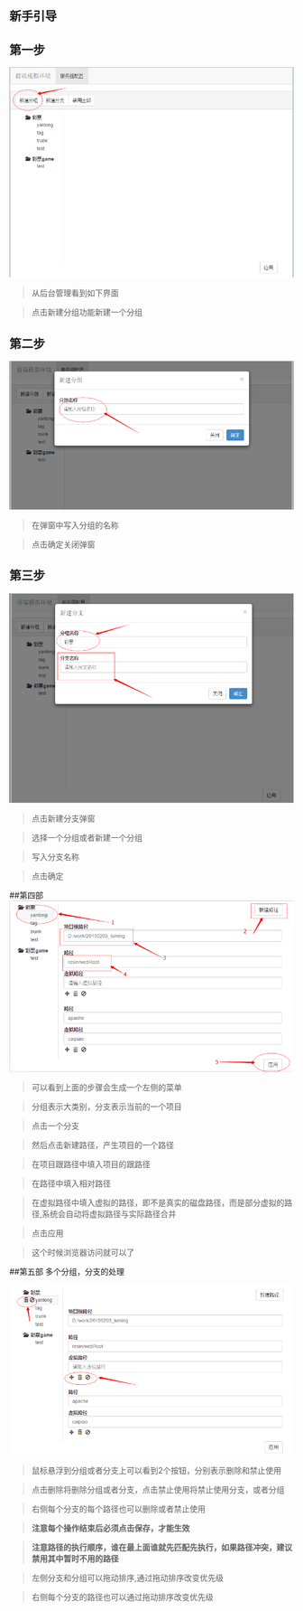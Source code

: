 新手引导
------------------------

## 第一步 
![Alt text](image/help/step1.png)

>从后台管理看到如下界面

>点击新建分组功能新建一个分组

## 第二步
![Alt text](image/help/step2.png)

>在弹窗中写入分组的名称

>点击确定关闭弹窗

## 第三步
![Alt text](image/help/step3.png)

>点击新建分支弹窗

>选择一个分组或者新建一个分组

>写入分支名称

>点击确定

##第四部
![Alt text](image/help/step4.png)
>可以看到上面的步骤会生成一个左侧的菜单

>分组表示大类别，分支表示当前的一个项目

>点击一个分支

>然后点击新建路径，产生项目的一个路径

>在项目跟路径中填入项目的跟路径

>在路径中填入相对路径

>在虚拟路径中填入虚拟的路径，即不是真实的磁盘路径，而是部分虚拟的路径,系统会自动将虚拟路径与实际路径合并

>点击应用

>这个时候浏览器访问就可以了

##第五部 多个分组，分支的处理

![Alt text](image/help/step5.png)
>鼠标悬浮到分组或者分支上可以看到2个按钮，分别表示删除和禁止使用

>点击删除将删除分组或者分支，点击禁止使用将禁止使用分支，或者分组

>右侧每个分支的每个路径也可以删除或者禁止使用

>**注意每个操作结束后必须点击保存，才能生效**

>**注意路径的执行顺序，谁在最上面谁就先匹配先执行，如果路径冲突，建议禁用其中暂时不用的路径**

>左侧分支和分组可以拖动排序,通过拖动排序改变优先级

>右侧每个分支的路径也可以通过拖动排序改变优先级
